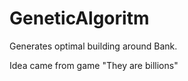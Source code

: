 # GeneticAlgoritm


Generates optimal building around Bank.

Idea came from game "They are billions"
